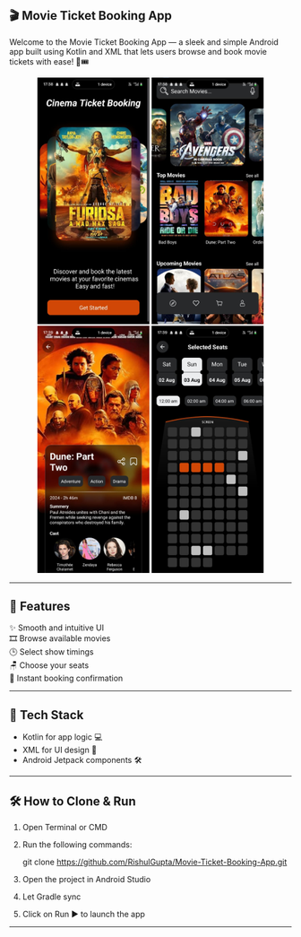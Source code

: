 ## 🎬 Movie Ticket Booking App

Welcome to the Movie Ticket Booking App — a sleek and simple Android app built using Kotlin and XML that lets users browse and book movie tickets with ease! 🍿🎟️
<div align="center">
   <img src="https://github.com/RishulGupta/Movie-Ticket-Booking-App/blob/74ea66227fe83ce55a388df305f37355d7398571/WhatsApp%20Image%202025-08-02%20at%2017.43.33_b032c29b.jpg" width=200>
<img src="https://github.com/RishulGupta/Movie-Ticket-Booking-App/blob/74ea66227fe83ce55a388df305f37355d7398571/WhatsApp%20Image%202025-08-02%20at%2017.43.33_53478ef2.jpg" width=200>



<img src="https://github.com/RishulGupta/Movie-Ticket-Booking-App/blob/74ea66227fe83ce55a388df305f37355d7398571/WhatsApp%20Image%202025-08-02%20at%2017.43.34_55507458.jpg" width=200>

<img src="https://github.com/RishulGupta/Movie-Ticket-Booking-App/blob/74ea66227fe83ce55a388df305f37355d7398571/WhatsApp%20Image%202025-08-02%20at%2017.43.34_c4480a55.jpg" width=200>
</div>


------------------------------------------------------------
## 🚀 Features

✨ Smooth and intuitive UI  
🎞️ Browse available movies  
🕒 Select show timings  
🪑 Choose your seats  
📩 Instant booking confirmation  

------------------------------------------------------------
## 📲 Tech Stack

- Kotlin for app logic 💻  
- XML for UI design 🎨  
- Android Jetpack components 🛠️

------------------------------------------------------------
## 🛠️ How to Clone & Run

1. Open Terminal or CMD
2. Run the following commands:

   git clone https://github.com/RishulGupta/Movie-Ticket-Booking-App.git
3. Open the project in Android Studio
4. Let Gradle sync
5. Click on Run ▶️ to launch the app

------------------------------------------------------------


